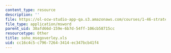 ```yaml
---
content_type: resource
description: ''
file: https://ol-ocw-studio-app-qa.s3.amazonaws.com/courses/1-46-strategic-management-in-the-design-and-construction-value-chain-fall-2003/cc16c4c5c79672643414ec347bcb41f4_soho_msegoverley.xls
file_type: application/msword
parent_uid: 30afd66d-159e-6b7d-54ff-106cb58715cc
resourcetype: Other
title: soho_msegoverley.xls
uid: cc16c4c5-c796-7264-3414-ec347bcb41f4
---
```

